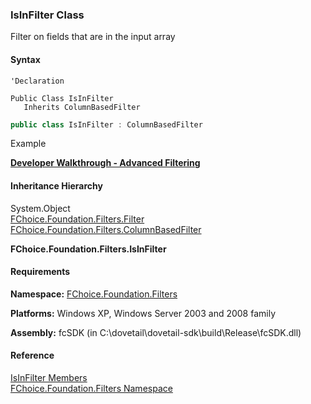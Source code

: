 ﻿### IsInFilter Class

Filter on fields that are in the input array

#### Syntax

```vbnet
'Declaration

Public Class IsInFilter 
   Inherits ColumnBasedFilter
```

```csharp
public class IsInFilter : ColumnBasedFilter
``` 

Example

[**Developer Walkthrough - Advanced Filtering**](../articles/walkthroughs/filtering.md)

#### Inheritance Hierarchy

System.Object  
[FChoice.Foundation.Filters.Filter](fcSDK~FChoice.Foundation.Filters.Filter.md)  
[FChoice.Foundation.Filters.ColumnBasedFilter](fcSDK~FChoice.Foundation.Filters.ColumnBasedFilter.md)  

**FChoice.Foundation.Filters.IsInFilter**  

#### Requirements

**Namespace:** [FChoice.Foundation.Filters](fcSDK~FChoice.Foundation.Filters_namespace.md)

**Platforms:** Windows XP, Windows Server 2003 and 2008 family

**Assembly:** fcSDK (in C:\\dovetail\\dovetail-sdk\\build\\Release\\fcSDK.dll)

#### Reference

[IsInFilter Members](fcSDK~FChoice.Foundation.Filters.IsInFilter_members.md)  
[FChoice.Foundation.Filters Namespace](fcSDK~FChoice.Foundation.Filters_namespace.md)
